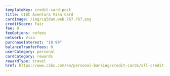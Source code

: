 ```yaml
---
templateKey: credit-card-post
title: CIBC Aventura Visa Card
cardImage: /img/cq5dam.web.767.767.png
creditScore: Fair
fee: 0
feeOptions: nofees
network: Visa
purchaseInterest: "19.99"
balanceTranferFees: 0
userCategory: personal
cardCategory: rewards
rewardType: travel
href: https://www.cibc.com/en/personal-banking/credit-cards/all-credit-cards/aventura-visa-card.html
---
```

